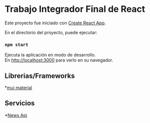 # Trabajo Integrador Final de React

Este proyecto fue iniciado con [Create React App](https://github.com/facebook/create-react-app).

En el directorio del proyecto, puede ejecutar:

### `npm start`

Ejecuta la aplicación en modo de desarrollo.\
En [http://localhost:3000](http://localhost:3000/noticias) para verlo en su navegador.

## Librerias/Frameworks

*[mui material](https://mui.com/material-ui/)

## Servicios

*[News Api](https://newsapi.org/)

